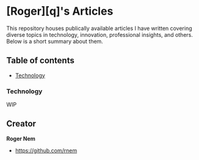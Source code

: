 [Roger][q]'s Articles
=================

This repository houses publically available articles I have written covering diverse 
topics in technology, innovation, professional insights, and others.
Below is a short summary about them.

## Table of contents

- [Technology](#technology)

### Technology

WIP

## Creator

**Roger Nem**

- <https://github.com/rnem>
